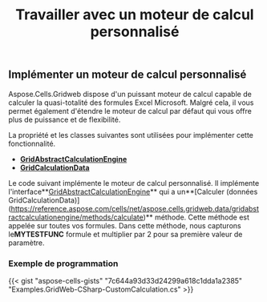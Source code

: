 ﻿---
title: Travailler avec un moteur de calcul personnalisé
type: docs
weight: 70
url: /fr/net/working-with-custom-calculation-engine/
---
## **Implémenter un moteur de calcul personnalisé**

Aspose.Cells.Gridweb dispose d'un puissant moteur de calcul capable de calculer la quasi-totalité des formules Excel Microsoft. Malgré cela, il vous permet également d'étendre le moteur de calcul par défaut qui vous offre plus de puissance et de flexibilité.

La propriété et les classes suivantes sont utilisées pour implémenter cette fonctionnalité.

 
- **[GridAbstractCalculationEngine](https://reference.aspose.com/cells/net/aspose.cells.gridweb.data/gridabstractcalculationengine)**
- **[GridCalculationData](https://reference.aspose.com/cells/net/aspose.cells.gridweb.data/gridcalculationdata)**

Le code suivant implémente le moteur de calcul personnalisé. Il implémente l'interface**[GridAbstractCalculationEngine](https://reference.aspose.com/cells/net/aspose.cells.gridweb.data/gridabstractcalculationengine)** qui a un**[Calculer (données GridCalculationData)] (https://reference.aspose.com/cells/net/aspose.cells.gridweb.data/gridabstractcalculationengine/methods/calculate)** méthode. Cette méthode est appelée sur toutes vos formules. Dans cette méthode, nous capturons le**MYTESTFUNC** formule et multiplier par 2 pour sa première valeur de paramètre.

### **Exemple de programmation**

{{< gist "aspose-cells-gists" "7c644a93d33d24299a618c1dda1a2385" "Examples.GridWeb-CSharp-CustomCalculation.cs" >}}

